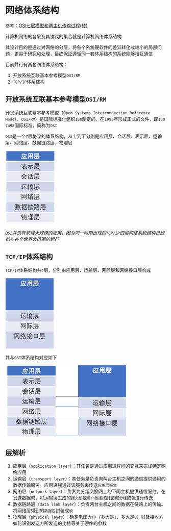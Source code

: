 
# 网络体系结构

参考：[OSI七层模型和两主机传输过程(转)](https://www.jianshu.com/p/d8dbe0798d4c)

计算机网络的各层及其协议的集合就是计算机网络体系结构

其设计目的是通过对网络的分层，将各个系统硬软件的差异转化成较小的局部问题，更易于研究和处理，最终保证遵循同一套体系结构的系统能够相互通信

目前并行有两套网络体系结构：

1. 开放系统互联基本参考模型`OSI/RM`
2. `TCP/IP`体系结构

## 开放系统互联基本参考模型`OSI/RM`

开发系统互联基本参考模型（`Open Systems Interconnection Reference Model, OSI/RM`）是国际标准化组织`ISO`制定的，在`1983`年形成正式的文件，即`ISO 7498`国际标准，简称为`OSI`

`OSI`是一个`7`层协议的体系结构，从上到下分别是应用层、会话层、表示层、运输层、网络层、数据链路层、物理层

![](./imgs/OSI.PNG)

*`OSI`并没有获得大规模的应用，因为同一时期出现的`TCP/IP`四层网络系统结构已经抢先在全世界大范围的运行*

## `TCP/IP`体系结构

`TCP/IP`体系结构共`4`层，分别由应用层、运输层、网际层和网络接口层构成

![](./imgs/tcp-ip.PNG)

其与`OSI`体系结构对应如下

![](./imgs/osi-tcp-ip.PNG)

## 层解析

1. 应用层（`application layer`）：其任务是通过应用进程间的交互来完成特定网络应用
2. 运输层（`transport layer`）：其任务是负责向两台主机之间的通信提供通用的数据传输服务。应用进程通过该服务来传送`应用层报文`
3. 网络层（`network layer`）：负责为分组交换网上的不同主机提供通信服务。在发送数据时，将运输层生成的`报文段`或`用户数据报`封装成`分组`或`包`进行传送
4. 数据链路层（`data link layer`）：负责两台主机之间的数据在链路上的传输。将网络层得到的`数据包`封装成`帧`
5. 物理层（`physical layer`）：确定电压大小（多大是`1`、多大是`0`）以及接收方如何识别发送方所发送的比特等关于硬件的参数